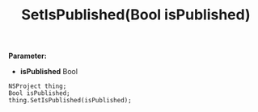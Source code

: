 ﻿---
uid: crmscript_ref_NSProject_SetIsPublished
title: SetIsPublished(Bool isPublished)
intellisense: NSProject.SetIsPublished
keywords: NSProject, GetIsPublished
so.topic: reference
---



**Parameter:** 
 - **isPublished** Bool

```crmscript
NSProject thing;
Bool isPublished;
thing.SetIsPublished(isPublished);
```

